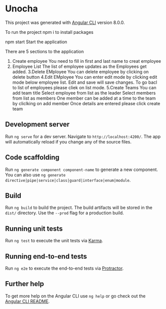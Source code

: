 # Unocha

This project was generated with [Angular CLI](https://github.com/angular/angular-cli) version 8.0.0.

To run the project
npm i
to install packages

npm start
Start the application

There are 5 sections to the application
1. Create employee
You need to fill in first and last name to creat employee
2.  Employee List
The list of employee updates as the Employees get added.
3.Delete EMployee
You can delete employee by clicking on delete button
4.Edit EMployee
You can enter edit mode by clicking edit mode below employee list.
Edit and save will save changes. To go bacl to list of employees please cliek on list mode.
5.Create Teams
You can add team title
Select employee from list as the leader
Select members from list as members 
One member can be added at a time to the team by cliclking on add member
Once details are entered please click create team




## Development server

Run `ng serve` for a dev server. Navigate to `http://localhost:4200/`. The app will automatically reload if you change any of the source files.

## Code scaffolding

Run `ng generate component component-name` to generate a new component. You can also use `ng generate directive|pipe|service|class|guard|interface|enum|module`.

## Build

Run `ng build` to build the project. The build artifacts will be stored in the `dist/` directory. Use the `--prod` flag for a production build.

## Running unit tests

Run `ng test` to execute the unit tests via [Karma](https://karma-runner.github.io).

## Running end-to-end tests

Run `ng e2e` to execute the end-to-end tests via [Protractor](http://www.protractortest.org/).

## Further help

To get more help on the Angular CLI use `ng help` or go check out the [Angular CLI README](https://github.com/angular/angular-cli/blob/master/README.md).

